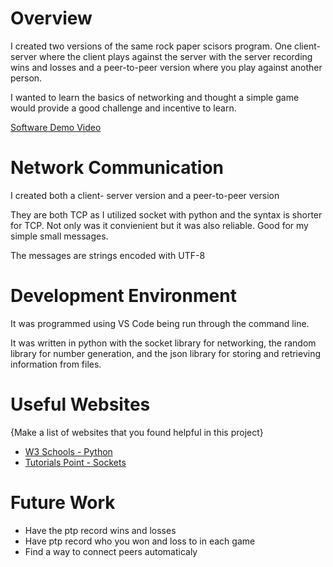 # Overview

I created two versions of the same rock paper scisors program. One client-server where the client plays against the server with the server recording wins and losses and a peer-to-peer version where you play against another person.

I wanted to learn the basics of networking and thought a simple game would provide a good challenge and incentive to learn.

[Software Demo Video](https://youtu.be/_8O88MveL7)

# Network Communication

I created both a client- server version and a peer-to-peer version

They are both TCP as I utilized socket with python and the syntax is shorter for TCP. Not only was it convienient but it was also reliable. Good for my simple small messages.

The messages are strings encoded with UTF-8

# Development Environment

It was programmed using VS Code being run through the command line.

It was written in python with the socket library for networking, the random library for number generation, and the json library for storing and retrieving information from files.

# Useful Websites

{Make a list of websites that you found helpful in this project}

* [W3 Schools - Python](https://www.w3schools.com/python)
* [Tutorials Point - Sockets](https://www.tutorialspoint.com/python/python_networking.htm)

# Future Work

* Have the ptp record wins and losses
* Have ptp record who you won and loss to in each game
* Find a way to connect peers automaticaly
